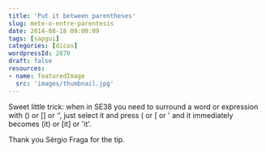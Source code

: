 ```yaml
---
title: 'Put it between parentheses'
slug: mete-o-entre-parentesis
date: 2014-08-18 09:00:09
tags: [sapgui]
categories: [dicas]
wordpressId: 2870
draft: false
resources:
- name: featuredImage
  src: 'images/thumbnail.jpg'
---
```

Sweet little trick: when in SE38 you need to surround a word or expression with () or [] or ‘’, just select it and press ( or [ or ' and it immediately becomes (it) or [it] or 'it'.

Thank you Sérgio Fraga for the tip.
